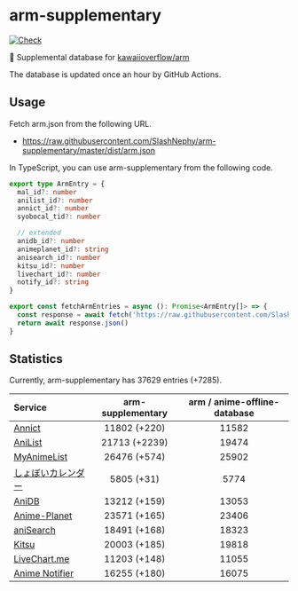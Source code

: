 # arm-supplementary

[![Check](https://github.com/SlashNephy/arm-supplementary/actions/workflows/check-node.yml/badge.svg)](https://github.com/SlashNephy/arm-supplementary/actions/workflows/check-node.yml)

💊 Supplemental database for [kawaiioverflow/arm](https://github.com/kawaiioverflow/arm)

The database is updated once an hour by GitHub Actions.

## Usage

Fetch arm.json from the following URL.

- https://raw.githubusercontent.com/SlashNephy/arm-supplementary/master/dist/arm.json

In TypeScript, you can use arm-supplementary from the following code.

```TypeScript
export type ArmEntry = {
  mal_id?: number
  anilist_id?: number
  annict_id?: number
  syobocal_tid?: number

  // extended
  anidb_id?: number
  animeplanet_id?: string
  anisearch_id?: number
  kitsu_id?: number
  livechart_id?: number
  notify_id?: string
}

export const fetchArmEntries = async (): Promise<ArmEntry[]> => {
  const response = await fetch('https://raw.githubusercontent.com/SlashNephy/arm-supplementary/master/dist/arm.json')
  return await response.json()
}
```

## Statistics

Currently, arm-supplementary has 37629 entries (+7285).

| Service                                     | arm-supplementary | arm / anime-offline-database |
| :------------------------------------------ | :---------------: | :--------------------------: |
| [Annict](https://annict.com)                |   11802 (+220)    |            11582             |
| [AniList](https://anilist.co)               |   21713 (+2239)   |            19474             |
| [MyAnimeList](https://myanimelist.net)      |   26476 (+574)    |            25902             |
| [しょぼいカレンダー](https://cal.syoboi.jp) |    5805 (+31)     |             5774             |
| [AniDB](https://anidb.net)                  |   13212 (+159)    |            13053             |
| [Anime-Planet](https://anime-planet.com)    |   23571 (+165)    |            23406             |
| [aniSearch](https://anisearch.com)          |   18491 (+168)    |            18323             |
| [Kitsu](https://kitsu.io)                   |   20003 (+185)    |            19818             |
| [LiveChart.me](https://livechart.me)        |   11203 (+148)    |            11055             |
| [Anime Notifier](https://notify.moe)        |   16255 (+180)    |            16075             |
